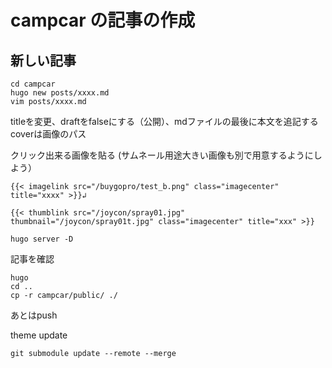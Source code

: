# campcar の記事の作成

## 新しい記事

```
cd campcar
hugo new posts/xxxx.md
vim posts/xxxx.md
```
titleを変更、draftをfalseにする（公開）、mdファイルの最後に本文を追記する
coverは画像のパス

クリック出来る画像を貼る (サムネール用途大きい画像も別で用意するようにしよう）
```
{{< imagelink src="/buygopro/test_b.png" class="imagecenter" title="xxxx" >}}↲

{{< thumblink src="/joycon/spray01.jpg" thumbnail="/joycon/spray01t.jpg" class="imagecenter" title="xxx" >}}
```


```
hugo server -D
```

記事を確認

```
hugo 
cd ..
cp -r campcar/public/ ./
```

あとはpush 


theme update
```
git submodule update --remote --merge
```
